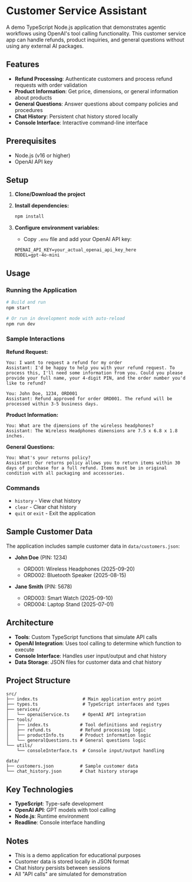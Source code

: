 # Customer Service Assistant

A demo TypeScript Node.js application that demonstrates agentic workflows using OpenAI's tool calling functionality. This customer service app can handle refunds, product inquiries, and general questions without using any external AI packages.

## Features

- **Refund Processing**: Authenticate customers and process refund requests with order validation
- **Product Information**: Get price, dimensions, or general information about products
- **General Questions**: Answer questions about company policies and procedures
- **Chat History**: Persistent chat history stored locally
- **Console Interface**: Interactive command-line interface

## Prerequisites

- Node.js (v16 or higher)
- OpenAI API key

## Setup

1. **Clone/Download the project**

2. **Install dependencies:**
   ```bash
   npm install
   ```

3. **Configure environment variables:**
   - Copy `.env` file and add your OpenAI API key:
   ```
   OPENAI_API_KEY=your_actual_openai_api_key_here
   MODEL=gpt-4o-mini
   ```

## Usage

### Running the Application

```bash
# Build and run
npm start

# Or run in development mode with auto-reload
npm run dev
```

### Sample Interactions

**Refund Request:**
```
You: I want to request a refund for my order
Assistant: I'd be happy to help you with your refund request. To process this, I'll need some information from you. Could you please provide your full name, your 4-digit PIN, and the order number you'd like to refund?

You: John Doe, 1234, ORD001
Assistant: Refund approved for order ORD001. The refund will be processed within 3-5 business days.
```

**Product Information:**
```
You: What are the dimensions of the wireless headphones?
Assistant: The Wireless Headphones dimensions are 7.5 x 6.8 x 1.8 inches.
```

**General Questions:**
```
You: What's your returns policy?
Assistant: Our returns policy allows you to return items within 30 days of purchase for a full refund. Items must be in original condition with all packaging and accessories.
```

### Commands

- `history` - View chat history
- `clear` - Clear chat history
- `quit` or `exit` - Exit the application

## Sample Customer Data

The application includes sample customer data in `data/customers.json`:

- **John Doe** (PIN: 1234)
  - ORD001: Wireless Headphones (2025-09-20)
  - ORD002: Bluetooth Speaker (2025-08-15)

- **Jane Smith** (PIN: 5678)
  - ORD003: Smart Watch (2025-09-10)
  - ORD004: Laptop Stand (2025-07-01)

## Architecture

- **Tools**: Custom TypeScript functions that simulate API calls
- **OpenAI Integration**: Uses tool calling to determine which function to execute
- **Console Interface**: Handles user input/output and chat history
- **Data Storage**: JSON files for customer data and chat history

## Project Structure

```
src/
├── index.ts                 # Main application entry point
├── types.ts                 # TypeScript interfaces and types
├── services/
│   └── openaiService.ts     # OpenAI API integration
├── tools/
│   ├── index.ts            # Tool definitions and registry
│   ├── refund.ts           # Refund processing logic
│   ├── productInfo.ts      # Product information logic
│   └── generalQuestions.ts # General questions logic
└── utils/
    └── consoleInterface.ts  # Console input/output handling

data/
├── customers.json          # Sample customer data
└── chat_history.json       # Chat history storage
```

## Key Technologies

- **TypeScript**: Type-safe development
- **OpenAI API**: GPT models with tool calling
- **Node.js**: Runtime environment
- **Readline**: Console interface handling

## Notes

- This is a demo application for educational purposes
- Customer data is stored locally in JSON format
- Chat history persists between sessions
- All "API calls" are simulated for demonstration
